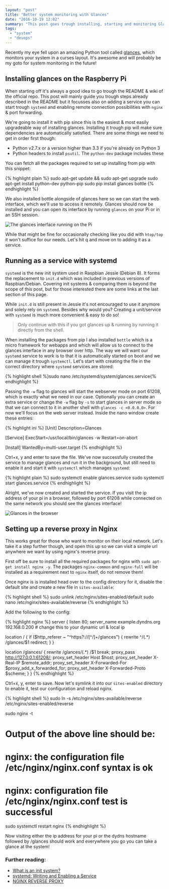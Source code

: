```yaml
---
layout: "post"
title: "Better system monitoring with Glances"
date: "2016-10-19 12:02"
summary: "This post goes trough installing, starting and monitoring Glances on a Raspberry Pi and making it work remotely."
tags:
  - "system"
  - "devops"
---
```


Recently my eye fell upon an amazing Python tool called [glances](https://github.com/nicolargo/glances), which monitors your system in a curses layout. It's awesome and will probably be my goto for system monitoring in the future!

## Installing glances on the Raspberry Pi
When starting off it's always a good idea to go trough the README & wiki of the official repo. This post will mainly guide you trough steps already described in the README but it focusses also on adding a service you can start trough `systemd` and enabling remote connection possibilities with `nginx` & port forwarding.

We're going to install it with pip since this is the easiest & most easily upgradeable way of installing glances.
Installing it trough pip will make sure dependencies are automatically satisfied. There are some things we need to get in order first though:

* Python v2.7.x or a version higher than 3.3 if you're already on Python 3
* Python headers to install `psutil`. The `python-dev` package includes these

You can fetch all the packages required to set up installing from pip with this snippet:

{% highlight plain %}
sudo apt-get update && sudo apt-get upgrade
sudo apt-get install python-dev python-pip
sudo pip install glances bottle
{% endhighlight %}

We also installed bottle alongside of glances here so we can start the web interface, which we'll use to access it remotely. Glances should now be installed and you can open its interface by running `glances` on your Pi or in an SSH session.

![The glances interface running on the Pi](https://res.cloudinary.com/thibault-maekelbergh/image/upload/c_scale,w_1609/v1476951307/Glances/Screen_Shot_2016-10-20_at_10.13.24.png)

While that might be fine for occasionally checking like you did with `htop/top` it won't suffice for our needs. Let's hit q and move on to adding it as a service.

## Running as a service with systemd
`systemd` is the new init system used in Raspbian Jessie (Debian 8). It forms the replacement to `init.d` which was included in previous versions of Raspbian/Debian. Covering init systems & comparing them is beyond the scope of this post, but for those interested there are some links at the last section of this page.

While `init.d` is still present in Jessie it's not encouraged to use it anymore and solely rely on `systemd`. Besides why would you? Creating a unit/service with `systemd` is much more convenient & easy to do so!

> Only continue with this if you got glances up & running by running it directly from the shell.

When installing the packages from pip I also installed `bottle` which is a micro framework for webapps and which will allow us to connect to the glances interface in any browser over http. The way we will want our `systemd` service to work is to that it is automatically started on boot and we can manage it trough `systemctl`. Let's start with creating the file in the correct directory where `systemd` services are stored:

{% highlight shell %}sudo nano /etc/systemd/system/glances.service{% endhighlight %}

Passing the `-w` flag to glances will start the webserver mode on port 61208, which is exactly what we need in our case. Optionally you can create an extra service or change the `-w` flag by `-s` to start glances in server mode so that we can connect to it in another shell with `glances -c <0.0.0.0>`. For now we'll focus on the web server instead. Inside the nano window create these entries:

{% highlight ini %}
[Unit]
Description=Glances

[Service]
ExecStart=/usr/local/bin/glances -w
Restart=on-abort

[Install]
WantedBy=multi-user.target
{% endhighlight %}

Ctrl+x, y and enter to save the file. We've now successfully created the service to manage glances and run it in the background, but still need to enable it and start it with `systemctl` which manages `systemd`:

{% highlight plain %}
sudo systemctl enable glances.service
sudo systemctl start glances.service
{% endhighlight %}

Alright, we've now created and started the service. If you visit the ip address of your pi in a browser, followed by port 61208 while connected on the same network you should see the glances interface!

![Glances in the browser](https://res.cloudinary.com/thibault-maekelbergh/image/upload/c_scale,h_744/v1476981340/Glances/Screen_Shot_2016-10-20_at_18.35.05.png)

## Setting up a reverse proxy in Nginx
This works great for those who want to monitor on their local network. Let's take it a step further though, and open this up so we can visit a simple url anywhere we want by using nginx's reverse proxy.

First off be sure to install all the required packages for nginx with `sudo apt-get install nginx -y`. The packages `nginx-common` and `nginx-full` will be installed as a requirement next to `nginx` itself, do not remove them!

Once nginx is is installed head over to the config directory for it, disable the default site and create a new file in `sites-available`:

{% highlight shell %}
sudo unlink /etc/nginx/sites-enabled/default
sudo nano /etc/nginx/sites-available/reverse
{% endhighlight %}

Add the following to the config:

{% highlight nginx %}
server {
  listen 80;
  server_name example.dyndns.org 192.168.0.200 # change this to your dynamic url & local ip

  location / {
    if ($http_referer ~ "^https?://[^/]+/glances") {
      rewrite ^/(.*) /glances/$1 redirect;
    }
  }

  location /glances/ {
    rewrite /glances/(.*) /$1 break;
    proxy_pass http://127.0.0.1:61208/;
    proxy_set_header Host $host;
    proxy_set_header X-Real-IP $remote_addr;
    proxy_set_header X-Forwarded-For $proxy_add_x_forwarded_for;
    proxy_set_header X-Forwarded-Proto $scheme;
  }
}
{% endhighlight %}

Ctrl+x, y, enter to save. Now let's symlink it into our `sites-enabled` directory to enable it, test our configuration and reload nginx.

{% highlight shell %}
sudo ln -s /etc/nginx/sites-available/reverse /etc/nginx/sites-enabled/reverse

sudo nginx -t
# Output of the above line should be:
# nginx: the configuration file /etc/nginx/nginx.conf syntax is ok
# nginx: configuration file /etc/nginx/nginx.conf test is successful

sudo systemctl restart nginx
{% endhighlight %}

Now visiting either the ip address for your pi or the dydns hostname followed by /glances should work and everywhere you go you can take a glance at the system!

### Further reading:
* [What is an init system?](https://fedoramagazine.org/what-is-an-init-system/)
* [systemd: Writing and Enabling a Service](https://learn.adafruit.com/running-programs-automatically-on-your-tiny-computer/systemd-writing-and-enabling-a-service)
* [NGINX REVERSE PROXY](https://www.nginx.com/resources/admin-guide/reverse-proxy/)
